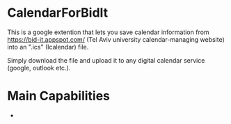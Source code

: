 # CalendarForBidIt

This is a google extention that lets you save calendar information from https://bid-it.appspot.com/ (Tel Aviv university calendar-managing website) into an ".ics" (Icalendar) file.

Simply download the file and upload it to any digital calendar service (google, outlook etc.). 

# Main Capabilities
- 



